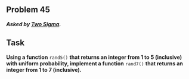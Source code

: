 ## Problem 45
***Asked by [Two Sigma](https://www.twosigma.com/).***
## Task
**Using a function** `rand5()` **that returns an integer from 1 to 5 (inclusive) with uniform probability, implement a function** `rand7()` **that returns an integer from 1 to 7 (inclusive).**

